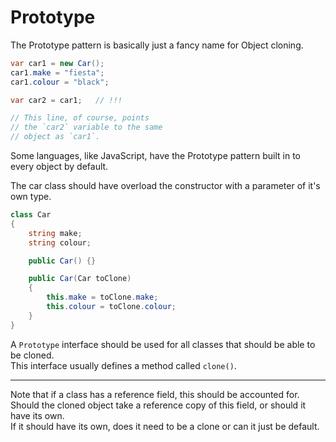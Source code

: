 # Prototype

The Prototype pattern is basically just a fancy
name for Object cloning.

```cs
var car1 = new Car();
car1.make = "fiesta";
car1.colour = "black";

var car2 = car1;   // !!!

// This line, of course, points
// the `car2` variable to the same
// object as `car1`.
```

Some languages, like JavaScript,
have the Prototype pattern built in
to every object by default.

The car class should have overload
the constructor with a parameter of
it's own type.

```cs
class Car
{
    string make;
    string colour;

    public Car() {}

    public Car(Car toClone)
    {
        this.make = toClone.make;
        this.colour = toClone.colour;
    }
}
```

A `Prototype` interface should be used
for all classes that should be able to
be cloned.  
This interface usually defines a method
called `clone()`.

---

Note that if a class has a reference field,
this should be accounted for.  
Should the cloned object take a reference
copy of this field, or should it have its
own.  
If it should have its own, does it need
to be a clone or can it just be default.
